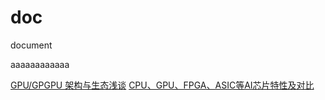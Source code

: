 # doc
document

aaaaaaaaaaaa


[GPU/GPGPU 架构与生态浅谈](https://blog.csdn.net/comedate/article/details/71373833)
[CPU、GPU、FPGA、ASIC等AI芯片特性及对比](https://blog.csdn.net/moxibingdao/article/details/107572630)

